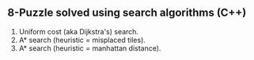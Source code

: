 ## 8-Puzzle solved using search algorithms (C++)

1. Uniform cost (aka Dijkstra's) search.
2. A* search (heuristic = misplaced tiles).
3. A* search (heuristic = manhattan distance).
